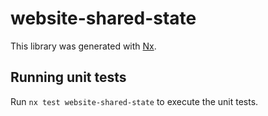# website-shared-state

This library was generated with [Nx](https://nx.dev).

## Running unit tests

Run `nx test website-shared-state` to execute the unit tests.
